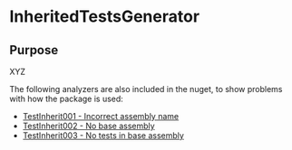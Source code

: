 # InheritedTestsGenerator

## Purpose

XYZ

The following analyzers are also included in the nuget, to show problems with how the package is used:
* [TestInherit001 - Incorrect assembly name](doc/TestInherit001.md)
* [TestInherit002 - No base assembly](doc/TestInherit002.md)
* [TestInherit003 - No tests in base assembly](doc/TestInherit003.md)
